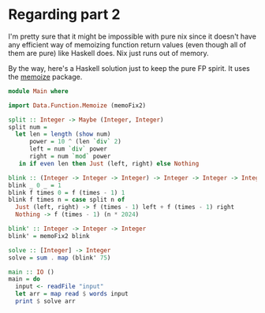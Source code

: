 # Regarding part 2

I'm pretty sure that it might be impossible with pure nix since it doesn't have any efficient way of memoizing function return values (even though all of them are pure) like Haskell does. Nix just runs out of memory.

By the way, here's a Haskell solution just to keep the pure FP spirit. It uses the [memoize](https://hackage.haskell.org/package/memoize) package.

```hs
module Main where

import Data.Function.Memoize (memoFix2)

split :: Integer -> Maybe (Integer, Integer)
split num =
  let len = length (show num)
      power = 10 ^ (len `div` 2)
      left = num `div` power
      right = num `mod` power
   in if even len then Just (left, right) else Nothing

blink :: (Integer -> Integer -> Integer) -> Integer -> Integer -> Integer
blink _ 0 _ = 1
blink f times 0 = f (times - 1) 1
blink f times n = case split n of
  Just (left, right) -> f (times - 1) left + f (times - 1) right
  Nothing -> f (times - 1) (n * 2024)

blink' :: Integer -> Integer -> Integer
blink' = memoFix2 blink

solve :: [Integer] -> Integer
solve = sum . map (blink' 75)

main :: IO ()
main = do
  input <- readFile "input"
  let arr = map read $ words input
  print $ solve arr
```
